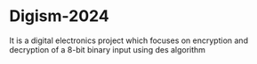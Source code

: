 # Digism-2024
It is a digital electronics project which focuses on encryption and decryption of a 8-bit binary input using des algorithm 
